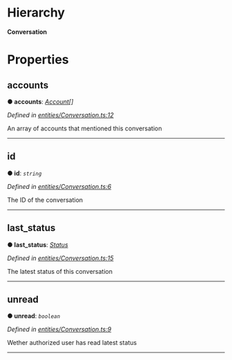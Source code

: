 

# Hierarchy

**Conversation**

# Properties

<a id="accounts"></a>

##  accounts

**● accounts**: *[Account](_entities_account_.account.md)[]*

*Defined in [entities/Conversation.ts:12](https://github.com/aendrew/core/blob/9182182/src/entities/Conversation.ts#L12)*

An array of accounts that mentioned this conversation

___
<a id="id"></a>

##  id

**● id**: *`string`*

*Defined in [entities/Conversation.ts:6](https://github.com/aendrew/core/blob/9182182/src/entities/Conversation.ts#L6)*

The ID of the conversation

___
<a id="last_status"></a>

##  last_status

**● last_status**: *[Status](_entities_status_.status.md)*

*Defined in [entities/Conversation.ts:15](https://github.com/aendrew/core/blob/9182182/src/entities/Conversation.ts#L15)*

The latest status of this conversation

___
<a id="unread"></a>

##  unread

**● unread**: *`boolean`*

*Defined in [entities/Conversation.ts:9](https://github.com/aendrew/core/blob/9182182/src/entities/Conversation.ts#L9)*

Wether authorized user has read latest status

___

